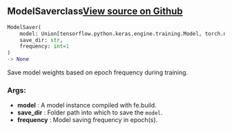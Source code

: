 ## ModelSaver<span class="tag">class</span><a class="sourcelink" href=https://github.com/fastestimator/fastestimator/blob/r1.0/fastestimator/trace/io/model_saver.py/#L25-L44>View source on Github</a>
```python
ModelSaver(
	model: Union[tensorflow.python.keras.engine.training.Model, torch.nn.modules.module.Module],
	save_dir: str,
	frequency: int=1
)
-> None
```
Save model weights based on epoch frequency during training.


<h3>Args:</h3>

* **model** :  A model instance compiled with fe.build.
* **save_dir** :  Folder path into which to save the `model`.
* **frequency** :  Model saving frequency in epoch(s).



